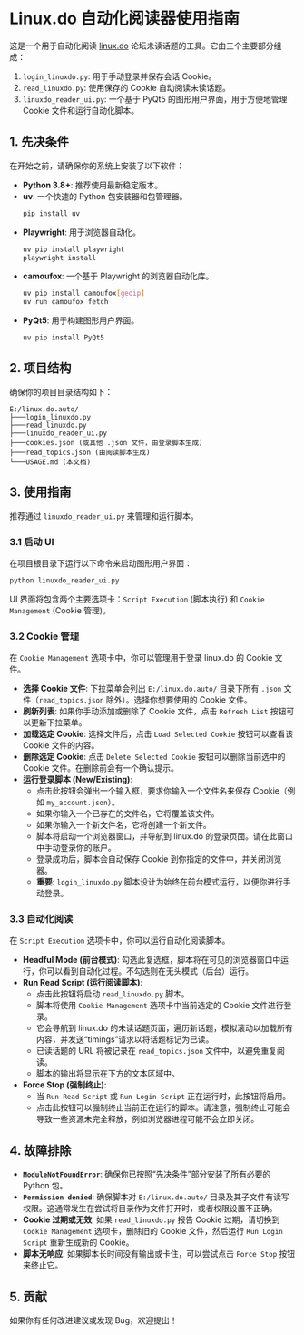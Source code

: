 # Linux.do 自动化阅读器使用指南

这是一个用于自动化阅读 [linux.do](https://linux.do) 论坛未读话题的工具。它由三个主要部分组成：

1.  `login_linuxdo.py`: 用于手动登录并保存会话 Cookie。
2.  `read_linuxdo.py`: 使用保存的 Cookie 自动阅读未读话题。
3.  `linuxdo_reader_ui.py`: 一个基于 PyQt5 的图形用户界面，用于方便地管理 Cookie 文件和运行自动化脚本。

## 1. 先决条件

在开始之前，请确保你的系统上安装了以下软件：

*   **Python 3.8+**: 推荐使用最新稳定版本。
*   **uv**: 一个快速的 Python 包安装器和包管理器。
    ```bash
    pip install uv
    ```
*   **Playwright**: 用于浏览器自动化。
    ```bash
    uv pip install playwright
    playwright install
    ```
*   **camoufox**: 一个基于 Playwright 的浏览器自动化库。
    ```bash
    uv pip install camoufox[geoip]
    uv run camoufox fetch
    ```
*   **PyQt5**: 用于构建图形用户界面。
    ```bash
    uv pip install PyQt5
    ```

## 2. 项目结构

确保你的项目目录结构如下：

```
E:/linux.do.auto/
├───login_linuxdo.py
├───read_linuxdo.py
├───linuxdo_reader_ui.py
├───cookies.json (或其他 .json 文件，由登录脚本生成)
├───read_topics.json (由阅读脚本生成)
└───USAGE.md (本文档)
```

## 3. 使用指南

推荐通过 `linuxdo_reader_ui.py` 来管理和运行脚本。

### 3.1 启动 UI

在项目根目录下运行以下命令来启动图形用户界面：

```bash
python linuxdo_reader_ui.py
```

UI 界面将包含两个主要选项卡：`Script Execution` (脚本执行) 和 `Cookie Management` (Cookie 管理)。

### 3.2 Cookie 管理

在 `Cookie Management` 选项卡中，你可以管理用于登录 linux.do 的 Cookie 文件。

*   **选择 Cookie 文件**: 下拉菜单会列出 `E:/linux.do.auto/` 目录下所有 `.json` 文件（`read_topics.json` 除外）。选择你想要使用的 Cookie 文件。
*   **刷新列表**: 如果你手动添加或删除了 Cookie 文件，点击 `Refresh List` 按钮可以更新下拉菜单。
*   **加载选定 Cookie**: 选择文件后，点击 `Load Selected Cookie` 按钮可以查看该 Cookie 文件的内容。
*   **删除选定 Cookie**: 点击 `Delete Selected Cookie` 按钮可以删除当前选中的 Cookie 文件。在删除前会有一个确认提示。
*   **运行登录脚本 (New/Existing)**:
    *   点击此按钮会弹出一个输入框，要求你输入一个文件名来保存 Cookie（例如 `my_account.json`）。
    *   如果你输入一个已存在的文件名，它将覆盖该文件。
    *   如果你输入一个新文件名，它将创建一个新文件。
    *   脚本将启动一个浏览器窗口，并导航到 linux.do 的登录页面。请在此窗口中手动登录你的账户。
    *   登录成功后，脚本会自动保存 Cookie 到你指定的文件中，并关闭浏览器。
    *   **重要**: `login_linuxdo.py` 脚本设计为始终在前台模式运行，以便你进行手动登录。

### 3.3 自动化阅读

在 `Script Execution` 选项卡中，你可以运行自动化阅读脚本。

*   **Headful Mode (前台模式)**: 勾选此复选框，脚本将在可见的浏览器窗口中运行，你可以看到自动化过程。不勾选则在无头模式（后台）运行。
*   **Run Read Script (运行阅读脚本)**:
    *   点击此按钮将启动 `read_linuxdo.py` 脚本。
    *   脚本将使用 `Cookie Management` 选项卡中当前选定的 Cookie 文件进行登录。
    *   它会导航到 linux.do 的未读话题页面，遍历新话题，模拟滚动以加载所有内容，并发送“timings”请求以将话题标记为已读。
    *   已读话题的 URL 将被记录在 `read_topics.json` 文件中，以避免重复阅读。
    *   脚本的输出将显示在下方的文本区域中。
*   **Force Stop (强制终止)**:
    *   当 `Run Read Script` 或 `Run Login Script` 正在运行时，此按钮将启用。
    *   点击此按钮可以强制终止当前正在运行的脚本。请注意，强制终止可能会导致一些资源未完全释放，例如浏览器进程可能不会立即关闭。

## 4. 故障排除

*   **`ModuleNotFoundError`**: 确保你已按照“先决条件”部分安装了所有必要的 Python 包。
*   **`Permission denied`**: 确保脚本对 `E:/linux.do.auto/` 目录及其子文件有读写权限。这通常发生在尝试将目录作为文件打开时，或者权限设置不正确。
*   **Cookie 过期或无效**: 如果 `read_linuxdo.py` 报告 Cookie 过期，请切换到 `Cookie Management` 选项卡，删除旧的 Cookie 文件，然后运行 `Run Login Script` 重新生成新的 Cookie。
*   **脚本无响应**: 如果脚本长时间没有输出或卡住，可以尝试点击 `Force Stop` 按钮来终止它。

## 5. 贡献

如果你有任何改进建议或发现 Bug，欢迎提出！

